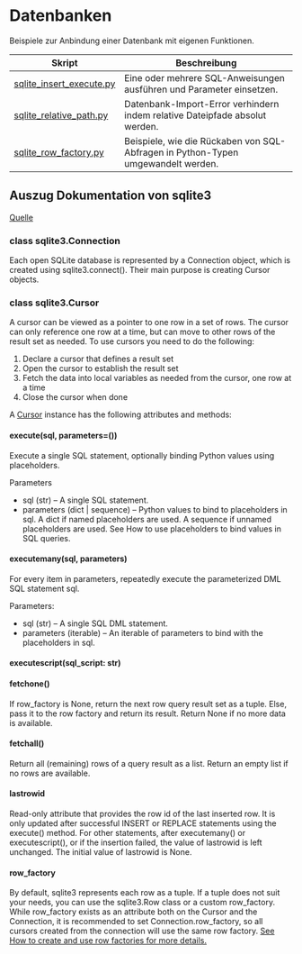 # Datenbanken
Beispiele zur Anbindung einer Datenbank mit eigenen Funktionen.

| Skript                                               | Beschreibung                                                                     |
|------------------------------------------------------|----------------------------------------------------------------------------------|
| [sqlite_insert_execute.py](sqlite_insert_execute.py) | Eine oder mehrere SQL-Anweisungen ausführen und Parameter einsetzen.             |
| [sqlite_relative_path.py](sqlite_relative_path.py)   | Datenbank-Import-Error verhindern indem relative Dateipfade absolut werden.      |
| [sqlite_row_factory.py](sqlite_row_factory.py)       | Beispiele, wie die Rückaben von SQL-Abfragen in Python-Typen umgewandelt werden. |


## Auszug Dokumentation von sqlite3
[Quelle](https://docs.python.org/3/library/sqlite3.html#connection-objects)

### class sqlite3.Connection
Each open SQLite database is represented by a Connection object, which is created using sqlite3.connect(). 
Their main purpose is creating Cursor objects.

### class sqlite3.Cursor
A cursor can be viewed as a pointer to one row in a set of rows. 
The cursor can only reference one row at a time, but can move to other rows of the result set as needed. 
To use cursors you need to do the following:
1. Declare a cursor that defines a result set
2. Open the cursor to establish the result set
3. Fetch the data into local variables as needed from the cursor, one row at a time
4. Close the cursor when done

A [Cursor](https://docs.python.org/3/library/sqlite3.html#sqlite3.Cursor) instance has the following attributes and methods:
#### execute(sql, parameters=())
Execute a single SQL statement, optionally binding Python values using placeholders.

Parameters
- sql (str) – A single SQL statement.
- parameters (dict | sequence) – Python values to bind to placeholders in sql. A dict if named placeholders are used. A sequence if unnamed placeholders are used. See How to use placeholders to bind values in SQL queries.

#### executemany(sql, parameters)
For every item in parameters, repeatedly execute the parameterized DML SQL statement sql.

Parameters:
- sql (str) – A single SQL DML statement.
- parameters (iterable) – An iterable of parameters to bind with the placeholders in sql.

#### executescript(sql_script: str)

#### fetchone()
If row_factory is None, return the next row query result set as a tuple. Else, pass it to the row factory and return its result. Return None if no more data is available.

#### fetchall()
Return all (remaining) rows of a query result as a list. Return an empty list if no rows are available.

#### lastrowid
Read-only attribute that provides the row id of the last inserted row. It is only updated after successful INSERT or REPLACE statements using the execute() method. For other statements, after executemany() or executescript(), or if the insertion failed, the value of lastrowid is left unchanged. The initial value of lastrowid is None.

#### row_factory
By default, sqlite3 represents each row as a tuple. If a tuple does not suit your needs, you can use the sqlite3.Row class or a custom row_factory.
While row_factory exists as an attribute both on the Cursor and the Connection, it is recommended to set Connection.row_factory, so all cursors created from the connection will use the same row factory.
[See How to create and use row factories for more details.](https://docs.python.org/3/library/sqlite3.html#sqlite3-howto-row-factory)